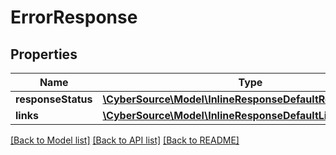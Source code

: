 # ErrorResponse

## Properties
Name | Type | Description | Notes
------------ | ------------- | ------------- | -------------
**responseStatus** | [**\CyberSource\Model\InlineResponseDefaultResponseStatus**](InlineResponseDefaultResponseStatus.md) |  | [optional] 
**links** | [**\CyberSource\Model\InlineResponseDefaultLinks**](InlineResponseDefaultLinks.md) |  | [optional] 

[[Back to Model list]](../README.md#documentation-for-models) [[Back to API list]](../README.md#documentation-for-api-endpoints) [[Back to README]](../README.md)


